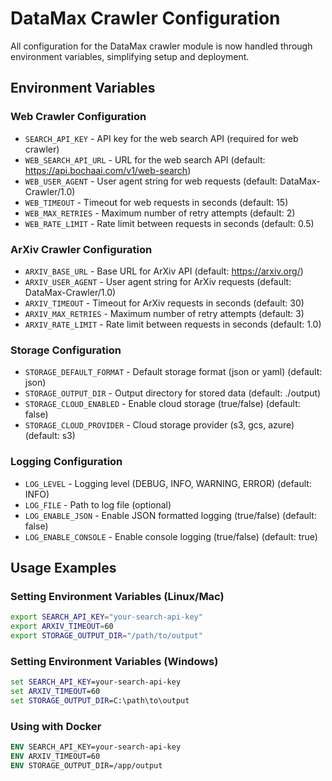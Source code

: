 # DataMax Crawler Configuration

All configuration for the DataMax crawler module is now handled through environment variables, simplifying setup and deployment.

## Environment Variables

### Web Crawler Configuration
- `SEARCH_API_KEY` - API key for the web search API (required for web crawler)
- `WEB_SEARCH_API_URL` - URL for the web search API (default: https://api.bochaai.com/v1/web-search)
- `WEB_USER_AGENT` - User agent string for web requests (default: DataMax-Crawler/1.0)
- `WEB_TIMEOUT` - Timeout for web requests in seconds (default: 15)
- `WEB_MAX_RETRIES` - Maximum number of retry attempts (default: 2)
- `WEB_RATE_LIMIT` - Rate limit between requests in seconds (default: 0.5)

### ArXiv Crawler Configuration
- `ARXIV_BASE_URL` - Base URL for ArXiv API (default: https://arxiv.org/)
- `ARXIV_USER_AGENT` - User agent string for ArXiv requests (default: DataMax-Crawler/1.0)
- `ARXIV_TIMEOUT` - Timeout for ArXiv requests in seconds (default: 30)
- `ARXIV_MAX_RETRIES` - Maximum number of retry attempts (default: 3)
- `ARXIV_RATE_LIMIT` - Rate limit between requests in seconds (default: 1.0)

### Storage Configuration
- `STORAGE_DEFAULT_FORMAT` - Default storage format (json or yaml) (default: json)
- `STORAGE_OUTPUT_DIR` - Output directory for stored data (default: ./output)
- `STORAGE_CLOUD_ENABLED` - Enable cloud storage (true/false) (default: false)
- `STORAGE_CLOUD_PROVIDER` - Cloud storage provider (s3, gcs, azure) (default: s3)

### Logging Configuration
- `LOG_LEVEL` - Logging level (DEBUG, INFO, WARNING, ERROR) (default: INFO)
- `LOG_FILE` - Path to log file (optional)
- `LOG_ENABLE_JSON` - Enable JSON formatted logging (true/false) (default: false)
- `LOG_ENABLE_CONSOLE` - Enable console logging (true/false) (default: true)

## Usage Examples

### Setting Environment Variables (Linux/Mac)
```bash
export SEARCH_API_KEY="your-search-api-key"
export ARXIV_TIMEOUT=60
export STORAGE_OUTPUT_DIR="/path/to/output"
```

### Setting Environment Variables (Windows)
```cmd
set SEARCH_API_KEY=your-search-api-key
set ARXIV_TIMEOUT=60
set STORAGE_OUTPUT_DIR=C:\path\to\output
```

### Using with Docker
```dockerfile
ENV SEARCH_API_KEY=your-search-api-key
ENV ARXIV_TIMEOUT=60
ENV STORAGE_OUTPUT_DIR=/app/output
```